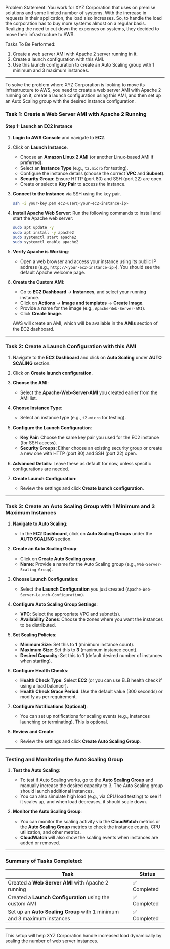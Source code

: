  Problem Statement:
 You work for XYZ Corporation that uses on premise solutions and some limited number of systems. With the increase in requests in their application, the load also increases. So, to handle the load the corporation has to buy more systems almost on a regular basis. Realizing the need to cut down the expenses on systems, they decided to move their infrastructure to AWS.
 
 Tasks To Be Performed:
 1. Create a web server AMI with Apache 2 server running in it.
 2. Create a launch configuration with this AMI.
 3. Use this launch configuration to create an Auto Scaling group with 1 minimum and 3 maximum instances.

---
To solve the problem where XYZ Corporation is looking to move its infrastructure to AWS, you need to create a web server AMI with Apache 2 running on it, create a launch configuration using this AMI, and then set up an Auto Scaling group with the desired instance configuration.

### **Task 1: Create a Web Server AMI with Apache 2 Running**

#### **Step 1: Launch an EC2 Instance**
1. **Login to AWS Console** and navigate to **EC2**.
2. Click on **Launch Instance**.
   - Choose an **Amazon Linux 2 AMI** (or another Linux-based AMI if preferred).
   - Select an **Instance Type** (e.g., `t2.micro` for testing).
   - Configure the instance details (choose the correct **VPC** and **Subnet**).
   - **Security Group**: Ensure HTTP (port 80) and SSH (port 22) are open.
   - Create or select a **Key Pair** to access the instance.

3. **Connect to the Instance** via SSH using the key pair.
   ```bash
   ssh -i your-key.pem ec2-user@<your-ec2-instance-ip>
   ```

4. **Install Apache Web Server**:
   Run the following commands to install and start the Apache web server:
   ```bash
   sudo apt update -y
   sudo apt install -y apache2
   sudo systemctl start apache2
   sudo systemctl enable apache2
   ```

5. **Verify Apache is Working**:
   - Open a web browser and access your instance using its public IP address (e.g., `http://<your-ec2-instance-ip>`). You should see the default Apache welcome page.

6. **Create the Custom AMI**:
   - Go to **EC2 Dashboard** → **Instances**, and select your running instance.
   - Click on **Actions** → **Image and templates** → **Create Image**.
   - Provide a name for the image (e.g., `Apache-Web-Server-AMI`).
   - Click **Create Image**.
   
   AWS will create an AMI, which will be available in the **AMIs** section of the EC2 dashboard.

---

### **Task 2: Create a Launch Configuration with this AMI**

1. Navigate to the **EC2 Dashboard** and click on **Auto Scaling** under **AUTO SCALING** section.
2. Click on **Create launch configuration**.
3. **Choose the AMI**:
   - Select the **Apache-Web-Server-AMI** you created earlier from the AMI list.
   
4. **Choose Instance Type**:
   - Select an instance type (e.g., `t2.micro` for testing).
   
5. **Configure the Launch Configuration**:
   - **Key Pair**: Choose the same key pair you used for the EC2 instance (for SSH access).
   - **Security Groups**: Either choose an existing security group or create a new one with HTTP (port 80) and SSH (port 22) open.
   
6. **Advanced Details**: Leave these as default for now, unless specific configurations are needed.

7. **Create Launch Configuration**:
   - Review the settings and click **Create launch configuration**.

---

### **Task 3: Create an Auto Scaling Group with 1 Minimum and 3 Maximum Instances**

1. **Navigate to Auto Scaling**:
   - In the **EC2 Dashboard**, click on **Auto Scaling Groups** under the **AUTO SCALING** section.
   
2. **Create an Auto Scaling Group**:
   - Click on **Create Auto Scaling group**.
   - **Name**: Provide a name for the Auto Scaling group (e.g., `Web-Server-Scaling-Group`).
   
3. **Choose Launch Configuration**:
   - Select the **Launch Configuration** you just created (`Apache-Web-Server-Launch-Configuration`).
   
4. **Configure Auto Scaling Group Settings**:
   - **VPC**: Select the appropriate VPC and subnet(s).
   - **Availability Zones**: Choose the zones where you want the instances to be distributed.
   
5. **Set Scaling Policies**:
   - **Minimum Size**: Set this to **1** (minimum instance count).
   - **Maximum Size**: Set this to **3** (maximum instance count).
   - **Desired Capacity**: Set this to **1** (default desired number of instances when starting).
   
6. **Configure Health Checks**:
   - **Health Check Type**: Select **EC2** (or you can use ELB health check if using a load balancer).
   - **Health Check Grace Period**: Use the default value (300 seconds) or modify as per requirement.

7. **Configure Notifications (Optional)**:
   - You can set up notifications for scaling events (e.g., instances launching or terminating). This is optional.

8. **Review and Create**:
   - Review the settings and click **Create Auto Scaling Group**.

---

### **Testing and Monitoring the Auto Scaling Group**

1. **Test the Auto Scaling**:
   - To test if Auto Scaling works, go to the **Auto Scaling Group** and manually increase the desired capacity to 3. The Auto Scaling group should launch additional instances.
   - You can also simulate high load (e.g., via CPU load testing) to see if it scales up, and when load decreases, it should scale down.

2. **Monitor the Auto Scaling Group**:
   - You can monitor the scaling activity via the **CloudWatch** metrics or the **Auto Scaling Group** metrics to check the instance counts, CPU utilization, and other metrics.
   - **CloudWatch** will also show the scaling events when instances are added or removed.

---

### **Summary of Tasks Completed:**

| Task                                                    | Status       |
|---------------------------------------------------------|--------------|
| Created a **Web Server AMI** with Apache 2 running      | ✅ Completed |
| Created a **Launch Configuration** using the custom AMI | ✅ Completed |
| Set up an **Auto Scaling Group** with 1 minimum and 3 maximum instances | ✅ Completed |

---

This setup will help XYZ Corporation handle increased load dynamically by scaling the number of web server instances. 
